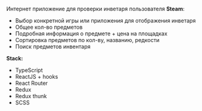 Интернет приложение для проверки инветаря пользователя **Steam**:
+ Выбор конкретной игры или приложения для отображения инветаря 
+ Общее кол-во предметов
+ Подробная информация о предмете + цена на площадках
+ Сортировка предметов по кол-ву, названию, редкости
+ Поиск предметов инвентаря 

**Stack:**
+ TypeScript
+ ReactJS + hooks
+ React Router
+ Redux
+ Redux thunk
+ SCSS

